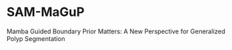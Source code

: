 # SAM-MaGuP
Mamba Guided Boundary Prior Matters: A New Perspective for Generalized Polyp Segmentation
